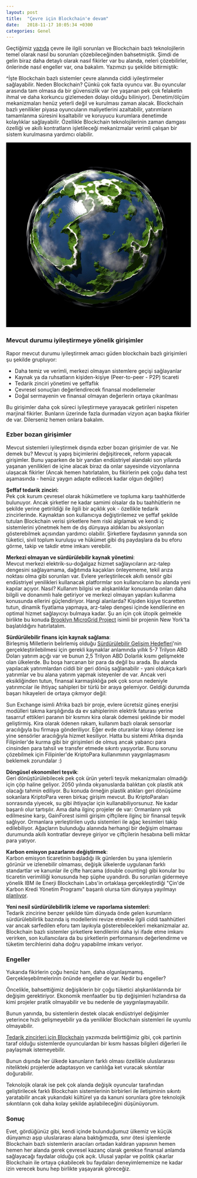 ```yaml
---
layout: post
title:  "Çevre için Blockchain'e devam"
date:   2018-11-17 10:05:34 +0300
categories: Genel
---
```




Geçtiğimiz [yazıda](https://ademimerkezi.com/genel/2018/11/16/cevre-icin-blockhain.html) çevre ile ilgili sorunları ve Blockchain bazlı teknolojilerin temel olarak nasıl bu sorunları çözebileceğinden bahsetmiştik. Şimdi de gelin biraz daha detaylı olarak nasıl fikirler var bu alanda, neleri çözebilirler, önlerinde nasıl engeller var, ona bakalım. Yazımızı şu şekilde bitirmiştik: 

^İşte Blockchain bazlı sistemler çevre alanında ciddi iyileştirmeler sağlayabilir. Neden Blockchain? Çünkü çok fazla oyuncu var. Bu oyuncular arasında tam olmasa da bir güvensizlik var (ve yaşanan pek çok felaketin ihmal ve daha korkuncu gizlemeden dolayı olduğu biliniyor). Denetim/ölçüm mekanizmaları henüz yeterli değil ve kurulması zaman alacak. Blockchain bazlı yenilikler piyasa oyuncuların maliyetlerini azaltabilir, yatırımların tamamlanma süresini kısaltabilir ve koruyucu kurumlara denetimde kolaylıklar sağlayabilir. Özellikle Blockchain teknolojilerinin zaman damgası özelliği ve akıllı kontratların işletileceği mekanizmalar verimli çalışan bir sistem kurulmasına yardımcı olabilir. 

![planet-1_640.jpg](/assets/planet-1_640.jpg)

### Mevcut durumu iyileştirmeye yönelik girişimler

Rapor mevcut durumu iyileştirmek amacı güden blockchain bazlı girişimleri şu şekilde grupluyor: 
* Daha temiz ve verimli, merkezi olmayan sistemlere geçişi sağlayanlar
* Kaynak ya da ruhsatların kişiden-kişiye (Peer-to-peer - P2P) ticareti
* Tedarik zinciri yönetimi ve şeffaflık
* Çevresel sonuçları değerlendirecek finansal modellemeler
* Doğal sermayenin ve finansal olmayan değerlerin ortaya çıkarılması

Bu girişimler daha çok süreci iyileştirmeye yarayacak getirileri nispeten marjinal fikirler. Bunların üzerinde fazla durmadan vizyon açan başka fikirler de var. Dilerseniz hemen onlara bakalım.  

### Ezber bozan girişimler

Mevcut sistemleri iyileştirmek dışında ezber bozan girişimler de var. Ne demek bu? Mevcut iş yapış biçimlerini değişitirecek, reform yapacak girişimler. Bunu yaparken de bir yandan endüstriyel alandaki son yıllarda yaşanan yenilikleri de içine alacak biraz da onlar sayesinde vizyonlarına ulaşacak fikirler (Ancak hemen hatırlatalım, bu fikirlerin pek çoğu daha test aşamasında - henüz yaygın adapte edilecek kadar olgun değiller) 

**Şeffaf tedarik zinciri:**   
Pek çok kurum çevresel olarak hükümetlere ve topluma karşı taahhütlerde bulunuyor. Ancak şirketler ne kadar samimi olsalar da bu taahhütlerin ne şekilde yerine getirildiği ile ilgili bir açıklık yok - özellikle tedarik zincirlerinde. Kaynaktan son kullanıcıya değiştirilemez ve şeffaf şekilde tutulan Blockchain verisi şirketlere hem riski algılamak ve kendi iç sistemlerini yönetmek hem de dış dünyaya aldıkları bu aksiyonları gösterebilmek açısından yardımcı olabilir. Şirketlere faydasının yanında son tüketici, sivil toplum kuruluşu ve hükümet gibi dış paydaşlara da bu eforu görme, takip ve takdir etme imkanı verebilir.

**Merkezi olmayan ve sürdürülebilir kaynak yönetimi**:  
Mevcut merkezi elektrik-su-doğalgaz hizmet sağlayıcıların arz-talep dengesini sağlayamama, dağıtımda kaçakları önleyememe, tekil arıza noktası olma gibi sorunları var. Evlere yerleştirilecek akıllı sensör gibi endüstriyel yenilikleri kullanacak platformlar son kullanıcıların bu alanda yeni kapılar açıyor. Nasıl? Kullanım bilgisi ve alışkanlıklar konusunda onları daha bilgili ve donanımlı hale getiriyor ve merkezi olmayan yapıları kullanma konusunda ellerini güçlendiriyor. Hangi alanlarda? Kişiden kişiye ticaretten tutun, dinamik fiyatlama yapmaya, arz-talep dengesi içinde kendilerine en optimal hizmet sağlayıcıyı bulmaya kadar. Şu an için çok ütopik gelmekle birlikte bu konuda [Brooklyn MicroGrid Project](https://www.brooklyn.energy/) isimli bir projenin New York'ta başlatıldığını hatırlatalım. 

**Sürdürülebilir finans için kaynak sağlama**:   
Birleşmiş Milletlerin belirlemiş olduğu [Sürdürülebilir Gelişim Hedefleri](https://www.un.org/sustainabledevelopment/sustainable-development-goals/)'nin gerçekleştirilebilmesi için gerekli kaynaklar anlamında yıllık 5-7 Trilyon ABD Doları yatırım açığı var ve bunun 2,5 Trilyon ABD Dolarlık kısmı gelişmekte olan ülkelerde. Bu boşa harcanan bir para da değil bu arada. Bu alanda yapılacak yatırımlardan ciddi bir geri dönüş sağlanabilir - yani oldukça karlı yatırımlar ve bu alana yatırım yapmak isteyenler de var. Ancak veri eksikliğinden tutun, finansal karmaşlıklığa pek çok sorun nedeniyle yatırımcılar ile ihtiyaç sahipleri bir türlü bir araya gelemiyor. Geldiği durumda başarı hikayeleri de ortaya çıkmıyor değil:

Sun Exchange isimli Afrika bazlı bir proje, evlere ücretsiz güneş enerjisi modülleri takma karşılığında da ev sahiplerinin elektrik faturası yerine tasarruf ettikleri paranın bir kısmını kira olarak ödemesi şeklinde bir model geliştirmiş. Kira olarak ödenen rakam, kullanım bazlı olarak sensorlar aracılığıyla bu firmaya gönderiliyor. Eğer evde oturanlar kirayı ödemez ise yine sensörler aracılığıyla hizmet kesiliyor. Hatta bu sistemi Afrika dışında Filipinler'de kurma gibi bir girişimleri de olmuş ancak yabancı para cinsinden para tahsil ve transfer etmede sıkıntı yaşıyorlar. Bunu sorunu çözebilmek için Filipinler'de KriptoPara kullanımının yaygınlaşmasını beklemek zorundalar :) 

**Döngüsel ekonomileri teşvik**:   
Geri dönüştürülebilecek pek çok ürün yeterli teşvik mekanizmaları olmadığı için çöp haline geliyor. 2050 yılında okyanuslarda balıktan çok plastik atık olacağı tahmin ediliyor. Bu konuda örneğin plastik atıkları geri dönüşüme sokanlara KriptoPara veren birkaç girişim mevcut. Bu KriptoParaları sonrasında yiyecek, su gibi ihtiyaçlar için kullanabiliyorsunuz. Ne kadar başarılı olur tartışılır. Ama daha ilginç projeler de var: Ormanların yok edilmesine karşı, GainForest isimli girişim çiftçilere ilginç bir finansal teşvik sağlıyor. Ormanlara yerleştirilen uydu sistemleri ile ağaç kesimleri takip edilebiliyor. Ağaçların bulunduğu alanında herhangi bir değişim olmaması durumunda akıllı kontratlar devreye giriyor ve çiftçilerin hesabına belli miktar para yatıyor. 

**Karbon emisyon pazarlarını değiştirmek**:   
Karbon emisyon ticaretinin başladığı ilk günlerden bu yana işlemlerin görünür ve izlenebilir olmaması, değişik ülkelerde uygulanan farklı standartlar ve kanunlar ile çifte harcama (double counting) gibi konular bu ticaretin verimliliği konusunda hep şüphe uyandırdı. Bu sorunları gidermeye yönelik IBM ile Enerji Blockchain Labs'in ortaklaşa gerçekleştirdiği "Çin'de Karbon Kredi Yönetim Programı" başarılı olursa tüm dünyaya yayılmayı [planlıyor](https://www.ibm.com/case-studies/energy-blockchain-labs-inc). 

**Yeni nesil sürdürülebilirlik izleme ve raporlama sistemleri**:   
Tedarik zincirine benzer şekilde tüm dünyada önde gelen kurumların sürdürülebilirlik bazında iş modellerini revize etmekle ilgili ciddi taahhütleri var ancak sarfedilen eforu tam layıkıyla gösterebilecekleri mekanizmalar az. Blockchain bazlı sistemler şirketlere kendilerini daha iyi ifade etme imkanı verirken, son kullanıcılara da bu şirketlerin performansını değerlendirme ve tüketim tercihlerini daha doğru yapabilme imkanı veriyor. 

### Engeller

Yukarıda fikirlerin çoğu henüz ham, daha olgunlaşmamış. Gerçekleşebilmelerinin önünde engeller de var. Nedir bu engeller? 

Öncelikle, bahsettiğimiz değişiklerin bir çoğu tüketici alışkanlıklarında bir değişim gerektiriyor. Ekonomik menfaatler bu tip değişimleri hızlandırsa da kimi projeler pratik olmayabilir ve bu nedenle de yaygınlaşmayabilir. 

Bunun yanında, bu sistemlerin destek olacak endüstriyel değişimler yeterince hızlı gelişmeyebilir ya da yenilikler Blockchain sistemleri ile uyumlu olmayabilir. 

[Tedarik zincirleri için Blockchain](https://ademimerkezi.com/genel/2018/08/17/tedarik-zinciri-icin-blockchain.html) yazımızda belirttiğimiz gibi, çok partinin taraf olduğu sistemlerde oyunculardan bir kısmı hassas bilgileri diğerleri ile paylaşmak istemeyebilir. 

Bunun dışında her ülkede kanunların farklı olması özellikle uluslararası nitelikteki projelerde adaptasyon ve canlılığa ket vuracak sıkıntılar doğurabilir. 

Teknolojik olarak ise pek çok alanda değişik oyuncular tarafından geliştirilecek farklı Blockchain sistemlerinin birbirleri ile iletişiminin sıkıntı yaratabilir ancak yukarıdaki kültürel ya da kanuni sorunlara göre teknolojik sıkıntıların çok daha kolay şekilde aşılabileceğini düşünüyorum.

### Sonuç

Evet, gördüğünüz gibi, kendi içinde bulunduğumuz ülkemiz ve küçük dünyamızı aşıp uluslararası alana baktığımızda, sınır ötesi işlemlerde Blockchain bazlı sistemlerin aracıları ortadan kaldıran yapısının hemen hemen her alanda gerek çevresel kazanç olarak gerekse finansal anlamda sağlayacağı faydalar olduğu çok açık. Ulusal yapılar ve politik çıkarlar Blockchain ile ortaya çıkabilecek bu faydaları deneyimlememize ne kadar izin verecek bunu hep birlikte yaşayarak göreceğiz. 
